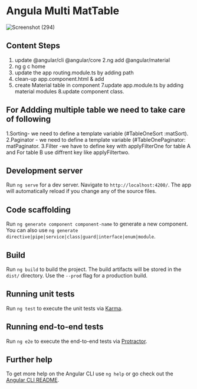 # Angula Multi MatTable
![Screenshot (294)](https://user-images.githubusercontent.com/60258353/92306733-04f98c80-efaf-11ea-90f8-7099b8c54ddd.png)


## Content Steps
1. update @angular/cli @angular/core
2.ng add @angular/material
3. ng g c home
4. update the app routing.module.ts by adding path
5. clean-up app.component.html & add <router-outlet>
6. create Material table in component
7.update app.module.ts by adding material modules
8.update component class.
  
  ## For Addding multiple table we need to take care of following
  1.Sorting- we need to define a template variable (#TableOneSort :matSort).
  2.Paginator - we need to define a template variable (#TableOnePaginator: matPaginator.
  3.Filter -we have to define key with applyFilterOne for table A and For table B use diffrent key like applyFiltertwo.

## Development server

Run `ng serve` for a dev server. Navigate to `http://localhost:4200/`. The app will automatically reload if you change any of the source files.

## Code scaffolding

Run `ng generate component component-name` to generate a new component. You can also use `ng generate directive|pipe|service|class|guard|interface|enum|module`.

## Build

Run `ng build` to build the project. The build artifacts will be stored in the `dist/` directory. Use the `--prod` flag for a production build.

## Running unit tests

Run `ng test` to execute the unit tests via [Karma](https://karma-runner.github.io).

## Running end-to-end tests

Run `ng e2e` to execute the end-to-end tests via [Protractor](http://www.protractortest.org/).

## Further help

To get more help on the Angular CLI use `ng help` or go check out the [Angular CLI README](https://github.com/angular/angular-cli/blob/master/README.md).
